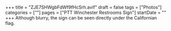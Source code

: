 +++
title = "ZJE7SHWgbFdWf9fHcSrh.avif"
draft = false
tags = ["Photos"]
categories = [""]
pages = ["PTT Winchester Restrooms Sign"]
startDate = ""
+++
Although blurry, the sign can be seen directly under the Californian flag.
